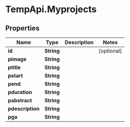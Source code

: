 # TempApi.Myprojects

## Properties

Name | Type | Description | Notes
------------ | ------------- | ------------- | -------------
**id** | **String** |  | [optional] 
**pimage** | **String** |  | 
**ptitle** | **String** |  | 
**pstart** | **String** |  | 
**pend** | **String** |  | 
**pduration** | **String** |  | 
**pabstract** | **String** |  | 
**pdescription** | **String** |  | 
**pga** | **String** |  | 


